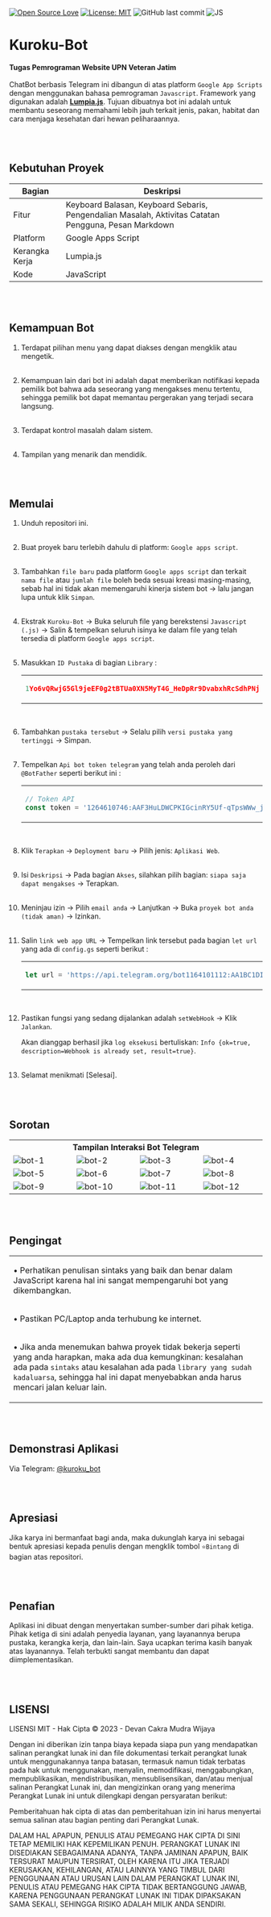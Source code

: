 [![Open Source Love](https://badges.frapsoft.com/os/v1/open-source.svg?style=flat)](https://github.com/ellerbrock/open-source-badges/)
[![License: MIT](https://img.shields.io/badge/License-MIT-blue.svg?logo=github&color=%23F7DF1E)](https://opensource.org/licenses/MIT)
![GitHub last commit](https://img.shields.io/github/last-commit/devancakra/Bot-Telegram-JS-Sederhana)
![JS](https://img.shields.io/badge/javascript%20-%23323330.svg?&style=flat&logo=javascript&logoColor=%23F7DF1E)

# Kuroku-Bot
<strong>Tugas Pemrograman Website UPN Veteran Jatim</strong><br><br>
ChatBot berbasis Telegram ini dibangun di atas platform ``` Google App Scripts ``` dengan menggunakan bahasa pemrograman ``` Javascript ```. Framework yang digunakan adalah <b><a href="https://lumpia.js.org/">Lumpia.js</a></b>. Tujuan dibuatnya bot ini adalah untuk membantu seseorang memahami lebih jauh terkait jenis, pakan, habitat dan cara menjaga kesehatan dari hewan peliharaannya.

<br><br>

## Kebutuhan Proyek
| Bagian | Deskripsi |
| --- | --- |
| Fitur | Keyboard Balasan, Keyboard Sebaris, Pengendalian Masalah, Aktivitas Catatan Pengguna, Pesan Markdown |
| Platform | Google Apps Script |
| Kerangka Kerja | Lumpia.js |
| Kode | JavaScript |

<br><br>

## Kemampuan Bot
1. Terdapat pilihan menu yang dapat diakses dengan mengklik atau mengetik.<br><br>

2. Kemampuan lain dari bot ini adalah dapat memberikan notifikasi kepada pemilik bot bahwa ada seseorang yang mengakses menu tertentu, sehingga pemilik bot dapat memantau pergerakan yang terjadi secara langsung.<br><br>

3. Terdapat kontrol masalah dalam sistem.<br><br>

4. Tampilan yang menarik dan mendidik.

<br><br>

## Memulai
1. Unduh repositori ini.<br><br>

2. Buat proyek baru terlebih dahulu di platform: ``` Google apps script ```.<br><br>
  
3. Tambahkan ``` file baru ``` pada platform ``` Google apps script ``` dan terkait ``` nama file ``` atau ``` jumlah file ``` boleh beda sesuai kreasi masing-masing, sebab hal ini tidak akan memengaruhi kinerja sistem bot -> lalu jangan lupa untuk klik ``` Simpan ```.<br><br>
  
4. Ekstrak ``` Kuroku-Bot ``` -> Buka seluruh file yang berekstensi ``` Javascript (.js) ``` -> Salin & tempelkan seluruh isinya ke dalam file yang telah tersedia di platform ``` Google apps script ```.<br><br>

5. Masukkan ``` ID Pustaka ``` di bagian ``` Library ``` :

   <table><tr><td width="810">
     
   ```js
   1Yo6vQRwjG5Gl9jeEF0g2tBTUa0XN5MyT4G_HeDpRr9DvabxhRcSdhPNj
   ```

   </td></tr></table><br>

6. Tambahkan ``` pustaka tersebut ``` -> Selalu pilih ``` versi pustaka yang tertinggi ``` -> Simpan.<br><br>
  
7. Tempelkan ``` Api bot token telegram ``` yang telah anda peroleh dari ``` @BotFather ``` seperti berikut ini :

   <table><tr><td width="810">
     
   ```js
   // Token API
   const token = '1264610746:AAF3HuLDWCPKIGcinRY5Uf-qTpsWWw_jN0K';
   ```

   </td></tr></table><br>

8. Klik ``` Terapkan ``` -> ``` Deployment baru ``` -> Pilih jenis: ``` Aplikasi Web ```.<br><br>
   
9. Isi ``` Deskripsi ``` -> Pada bagian ``` Akses ```, silahkan pilih bagian: ``` siapa saja dapat mengakses ``` -> Terapkan.<br><br>
   
10. Meninjau izin -> Pilih ``` email anda ``` -> Lanjutkan -> Buka ``` proyek bot anda (tidak aman) ``` -> Izinkan.<br><br>

11. Salin ``` link web app URL ``` -> Tempelkan link tersebut pada bagian ``` let url ``` yang ada di ``` config.gs ``` seperti berikut :

    <table><tr><td width="810">

    ```js
    let url = 'https://api.telegram.org/bot1164101112:AA1BC1DI/setwebhook?url=https://script.google.com/macros/s/AKfycbyKodePanjang/exec';
    ```

    </td></tr></table><br>

12. Pastikan fungsi yang sedang dijalankan adalah ``` setWebHook ``` -> Klik ``` Jalankan ```.

    Akan dianggap berhasil jika ``` log eksekusi ``` bertuliskan: ``` Info {ok=true, description=Webhook is already set, result=true} ```.<br><br>
   
13. Selamat menikmati [Selesai].

<br><br>

## Sorotan
<table>
<tr>
<th colspan="4">Tampilan Interaksi Bot Telegram</th>
</tr>
<tr>
<td width="210"><img src="https://github.com/devancakra/Kuroku-Bot/assets/54527592/390824ae-f849-4763-ba49-44cbcaec1cea" alt="bot-1"></td>
<td width="210"><img src="https://github.com/devancakra/Kuroku-Bot/assets/54527592/17f73005-3e6a-48ed-a9ea-fc2e858be847" alt="bot-2"></td>
<td width="210"><img src="https://github.com/devancakra/Kuroku-Bot/assets/54527592/e9f0f167-5da1-40a5-8c92-5781de70d8af" alt="bot-3"></td>
<td width="210"><img src="https://github.com/devancakra/Kuroku-Bot/assets/54527592/150734e6-353c-4672-b646-0b50bfd82341" alt="bot-4"></td>
</tr>
<tr>
<td width="210"><img src="https://github.com/devancakra/Kuroku-Bot/assets/54527592/97747aac-4ecd-4f30-a011-997503441d2b" alt="bot-5"></td>
<td width="210"><img src="https://github.com/devancakra/Kuroku-Bot/assets/54527592/c1cd6313-c7ce-43d6-aa73-d65933b04590" alt="bot-6"></td>
<td width="210"><img src="https://github.com/devancakra/Kuroku-Bot/assets/54527592/e13e90a6-e8e2-43b4-9181-61f7adff7248" alt="bot-7"></td>
<td width="210"><img src="https://github.com/devancakra/Kuroku-Bot/assets/54527592/9ba07dfc-96d9-4885-974d-92545c6532c7" alt="bot-8"></td>
</tr>
<tr>
<td width="210"><img src="https://github.com/devancakra/Kuroku-Bot/assets/54527592/d75dd770-54da-49fa-adde-98f993d2dfa4" alt="bot-9"></td>
<td width="210"><img src="https://github.com/devancakra/Kuroku-Bot/assets/54527592/e2c4c8fe-4700-4a21-8435-85d345c88518" alt="bot-10"></td>
<td width="210"><img src="https://github.com/devancakra/Kuroku-Bot/assets/54527592/5b94ecf1-d5a4-425a-8076-34fbc848045c" alt="bot-11"></td>
<td width="210"><img src="https://github.com/devancakra/Kuroku-Bot/assets/54527592/dc8931f5-6e5a-4086-bb43-9e67a465daa7" alt="bot-12"></td>
</tr>
</table>

<br><br>

## Pengingat
<table><tr><td width="840">

• Perhatikan penulisan sintaks yang baik dan benar dalam JavaScript karena hal ini sangat mempengaruhi bot yang dikembangkan.<br><br>

• Pastikan PC/Laptop anda terhubung ke internet.<br><br>

• Jika anda menemukan bahwa proyek tidak bekerja seperti yang anda harapkan, maka ada dua kemungkinan: kesalahan ada pada ``` sintaks ``` atau kesalahan ada pada ``` library yang sudah kadaluarsa ```, sehingga hal ini dapat menyebabkan anda harus mencari jalan keluar lain.

</td></tr></table>

<br><br>

## Demonstrasi Aplikasi
Via Telegram: <a href="http://t.me/kuroku_bot">@kuroku_bot</a>

<br><br>

## Apresiasi
Jika karya ini bermanfaat bagi anda, maka dukunglah karya ini sebagai bentuk apresiasi kepada penulis dengan mengklik tombol ``` ⭐Bintang ``` di bagian atas repositori.

<br><br>

## Penafian
Aplikasi ini dibuat dengan menyertakan sumber-sumber dari pihak ketiga. Pihak ketiga di sini adalah penyedia layanan, yang layanannya berupa pustaka, kerangka kerja, dan lain-lain. Saya ucapkan terima kasih banyak atas layanannya. Telah terbukti sangat membantu dan dapat diimplementasikan.

<br><br>

## LISENSI
LISENSI MIT - Hak Cipta © 2023 - Devan Cakra Mudra Wijaya

Dengan ini diberikan izin tanpa biaya kepada siapa pun yang mendapatkan salinan perangkat lunak ini dan file dokumentasi terkait perangkat lunak untuk menggunakannya tanpa batasan, termasuk namun tidak terbatas pada hak untuk menggunakan, menyalin, memodifikasi, menggabungkan, mempublikasikan, mendistribusikan, mensublisensikan, dan/atau menjual salinan Perangkat Lunak ini, dan mengizinkan orang yang menerima Perangkat Lunak ini untuk dilengkapi dengan persyaratan berikut:

Pemberitahuan hak cipta di atas dan pemberitahuan izin ini harus menyertai semua salinan atau bagian penting dari Perangkat Lunak.

DALAM HAL APAPUN, PENULIS ATAU PEMEGANG HAK CIPTA DI SINI TETAP MEMILIKI HAK KEPEMILIKAN PENUH. PERANGKAT LUNAK INI DISEDIAKAN SEBAGAIMANA ADANYA, TANPA JAMINAN APAPUN, BAIK TERSURAT MAUPUN TERSIRAT, OLEH KARENA ITU JIKA TERJADI KERUSAKAN, KEHILANGAN, ATAU LAINNYA YANG TIMBUL DARI PENGGUNAAN ATAU URUSAN LAIN DALAM PERANGKAT LUNAK INI, PENULIS ATAU PEMEGANG HAK CIPTA TIDAK BERTANGGUNG JAWAB, KARENA PENGGUNAAN PERANGKAT LUNAK INI TIDAK DIPAKSAKAN SAMA SEKALI, SEHINGGA RISIKO ADALAH MILIK ANDA SENDIRI.
